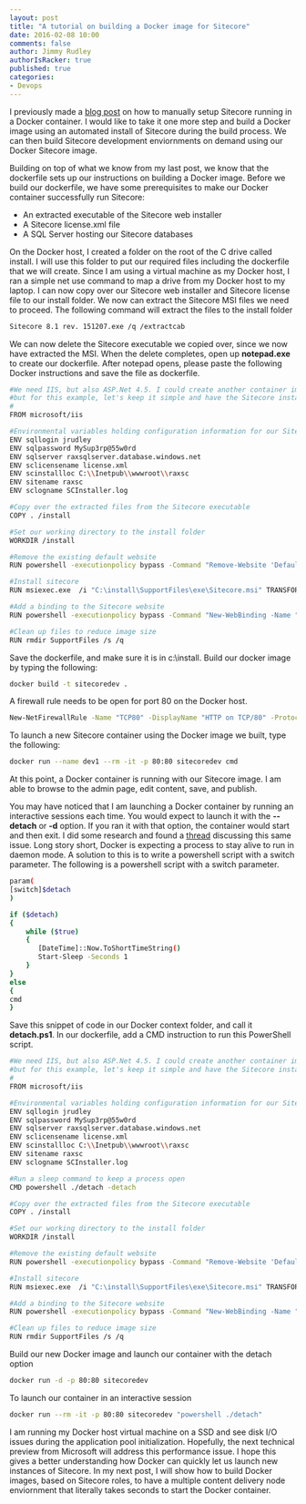 ```yaml
---
layout: post
title: "A tutorial on building a Docker image for Sitecore"
date: 2016-02-08 10:00
comments: false
author: Jimmy Rudley
authorIsRacker: true
published: true
categories:
- Devops
---
```


I previously made a [blog post](https://developer.rackspace.com/blog/run-sitecore-in-a-docker-container-on-windows-server-2016/) on how to manually setup Sitecore running in a Docker container. I would like to take it one more step and build a Docker image using an automated install of Sitecore during the build process. We can then build Sitecore development enviornments on demand using our Docker Sitecore image.

<!-- more -->

Building on top of what we know from my last post, we know that the dockerfile sets up our instructions on building a Docker image. Before we build our dockerfile, we have some prerequisites to make our Docker container successfully run Sitecore:
- An extracted executable of the Sitecore web installer
- A Sitecore license.xml file
- A SQL Server hosting our Sitecore databases

On the Docker host, I created a folder on the root of the C drive called install. I will use this folder to put our required files including the dockerfile that we will create. Since I am using a virtual machine as my Docker host, I ran a simple net use command to map a drive from my Docker host to my laptop. I can now copy over our Sitecore web installer and Sitecore license file to our install folder. We now can extract the Sitecore MSI files we need to proceed. The following command will extract the files to the install folder

```sh
Sitecore 8.1 rev. 151207.exe /q /extractcab
```

We can now delete the Sitecore executable we copied over, since we now have extracted the MSI. When the delete completes, open up **notepad.exe** to create our dockerfile. After notepad opens, please paste the following Docker instructions and save the file as dockerfile.

```sh
#We need IIS, but also ASP.Net 4.5. I could create another container image with ASP.NET 4.5 installed
#but for this example, let's keep it simple and have the Sitecore installer add ASP.NET 4.5 for us
#
FROM microsoft/iis 

#Environmental variables holding configuration information for our Sitecore install
ENV sqllogin jrudley
ENV sqlpassword MySup3rp@55w0rd
ENV sqlserver raxsqlserver.database.windows.net
ENV sclicensename license.xml
ENV scinstallloc C:\\Inetpub\\wwwroot\\raxsc
ENV sitename raxsc
ENV sclogname SCInstaller.log

#Copy over the extracted files from the Sitecore executable 
COPY . /install

#Set our working directory to the install folder
WORKDIR /install

#Remove the existing default website
RUN powershell -executionpolicy bypass -Command "Remove-Website 'Default Web Site'"

#Install sitecore
RUN msiexec.exe  /i "C:\install\SupportFiles\exe\Sitecore.msi" TRANSFORMS=":InstanceId1;:ComponentGUIDTransform1.mst" MSINEWINSTANCE=1 LOGVERBOSE=1 SC_LANG="en-US" SC_CLIENTONLY="1" SKIPINSTALLSQLDATA="1" SKIPUNINSTALLSQLDATA="1" SC_INSTANCENAME="%sitename%" SC_LICENSE_PATH="c:\install\%sclicensename%" SC_SQL_SERVER="%sqlserver%" SC_DBTYPE="MSSQL" INSTALLLOCATION="%scinstallloc%" SC_DATA_FOLDER="%scinstallloc%\Data" SC_NET_VERSION="4" SC_IISSITE_NAME="%sitename%" SC_INTEGRATED_PIPELINE_MODE="1" SC_IISAPPPOOL_NAME="%sitename%AppPool" SC_IISSITE_HEADER="%sitename%" SC_IISSITE_PORT="80" SC_SQL_SERVER_CONFIG_USER="%sqllogin%" SC_SQL_SERVER_CONFIG_PASSWORD="%sqlpassword%" /l*+v "c:\install\%sclogname%"

#Add a binding to the Sitecore website 
RUN powershell -executionpolicy bypass -Command "New-WebBinding -Name "%sitename%" -IPAddress "*" -Port 80"

#Clean up files to reduce image size
RUN rmdir SupportFiles /s /q
```

Save the dockerfile, and make sure it is in c:\install. Build our docker image by typing the following:

```sh
docker build -t sitecoredev .
```
A firewall rule needs to be open for port 80 on the Docker host.

```sh
New-NetFirewallRule -Name "TCP80" -DisplayName "HTTP on TCP/80" -Protocol tcp -LocalPort 80 -Action Allow -Enabled True
```

To launch a new Sitecore container using the Docker image we built, type the following:

```sh
docker run --name dev1 --rm -it -p 80:80 sitecoredev cmd
```

At this point, a Docker container is running with our Sitecore image. I am able to browse to the admin page, edit content, save, and publish. 

You may have noticed that I am launching a Docker container by running an interactive sessions each time. You would expect to launch it with the **--detach** or **-d** option. If you ran it with that option, the container would start and then exit. I did some research and found a [thread](https://social.msdn.microsoft.com/Forums/en-US/7e47e19b-3d03-4791-bdac-55d3a54cf094/is-it-possible-to-run-in-daemonized-mode?forum=windowscontainers#2cea28a7-4515-4d26-8982-35b156fa120b) discussing this same issue. Long story short, Docker is expecting a process to stay alive to run in daemon mode. A solution to this is to write a powershell script with a switch parameter. The following is a powershell script with a switch parameter. 

```sh
param(
[switch]$detach
)

if ($detach) 
{
    while ($true) 
    {
       [DateTime]::Now.ToShortTimeString()
       Start-Sleep -Seconds 1
    }
}
else 
{
cmd
}
```
Save this snippet of code in our Docker context folder, and call it **detach.ps1**. In our dockerfile, add a CMD instruction to run this PowerShell script. 

```sh
#We need IIS, but also ASP.Net 4.5. I could create another container image with ASP.NET 4.5 installed
#but for this example, let's keep it simple and have the Sitecore installer add ASP.NET 4.5 for us
#
FROM microsoft/iis 

#Environmental variables holding configuration information for our Sitecore install
ENV sqllogin jrudley
ENV sqlpassword MySup3rp@55w0rd
ENV sqlserver raxsqlserver.database.windows.net
ENV sclicensename license.xml
ENV scinstallloc C:\\Inetpub\\wwwroot\\raxsc
ENV sitename raxsc
ENV sclogname SCInstaller.log

#Run a sleep command to keep a process open
CMD powershell ./detach -detach

#Copy over the extracted files from the Sitecore executable 
COPY . /install

#Set our working directory to the install folder
WORKDIR /install

#Remove the existing default website
RUN powershell -executionpolicy bypass -Command "Remove-Website 'Default Web Site'"

#Install sitecore
RUN msiexec.exe  /i "C:\install\SupportFiles\exe\Sitecore.msi" TRANSFORMS=":InstanceId1;:ComponentGUIDTransform1.mst" MSINEWINSTANCE=1 LOGVERBOSE=1 SC_LANG="en-US" SC_CLIENTONLY="1" SKIPINSTALLSQLDATA="1" SKIPUNINSTALLSQLDATA="1" SC_INSTANCENAME="%sitename%" SC_LICENSE_PATH="c:\install\%sclicensename%" SC_SQL_SERVER="%sqlserver%" SC_DBTYPE="MSSQL" INSTALLLOCATION="%scinstallloc%" SC_DATA_FOLDER="%scinstallloc%\Data" SC_NET_VERSION="4" SC_IISSITE_NAME="%sitename%" SC_INTEGRATED_PIPELINE_MODE="1" SC_IISAPPPOOL_NAME="%sitename%AppPool" SC_IISSITE_HEADER="%sitename%" SC_IISSITE_PORT="80" SC_SQL_SERVER_CONFIG_USER="%sqllogin%" SC_SQL_SERVER_CONFIG_PASSWORD="%sqlpassword%" /l*+v "c:\install\%sclogname%"

#Add a binding to the Sitecore website 
RUN powershell -executionpolicy bypass -Command "New-WebBinding -Name "%sitename%" -IPAddress "*" -Port 80"

#Clean up files to reduce image size
RUN rmdir SupportFiles /s /q
```

Build our new Docker image and launch our container with the detach option

```sh
docker run -d -p 80:80 sitecoredev
```

To launch our container in an interactive session

```sh
docker run --rm -it -p 80:80 sitecoredev "powershell ./detach" 
```

I am running my Docker host virtual machine on a SSD and see disk I/O issues during the application pool initialization. Hopefully, the next technical preview from Microsoft will address this performance issue. I hope this gives a better understanding how Docker can quickly let us launch new instances of Sitecore. In my next post, I will show how to build Docker images, based on Sitecore roles, to have a multiple content delivery node enviornment that literally takes seconds to start the Docker container.
